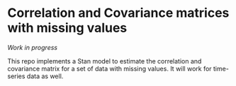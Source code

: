 # Correlation and Covariance matrices with missing values

_Work in progress_

This repo implements a Stan model to estimate the correlation and covariance matrix for a set of data with missing values. It will work for time-series data as well.
